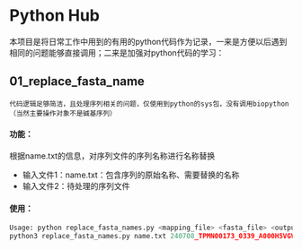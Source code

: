 # Python Hub

本项目是将日常工作中用到的有用的python代码作为记录，一来是方便以后遇到相同的问题能够直接调用；二来是加强对python代码的学习：

## 01_replace_fasta_name

    代码逻辑足够简洁，且处理序列相关的问题，仅使用到python的sys包，没有调用biopython（当然主要操作对象不是碱基序列）

#### 功能：

根据name.txt的信息，对序列文件的序列名称进行名称替换

* 输入文件1：name.txt：包含序列的原始名称、需要替换的名称
* 输入文件2：待处理的序列文件

#### 使用：

```python
Usage: python replace_fasta_names.py <mapping_file> <fasta_file> <output_file
python3 replace_fasta_names.py name.txt 240708_TPMN00173_0339_A000H5VGV7_肺支_dTGM070_cluster.fasta 240708_TPMN00173_0339_A000H5VGV7_肺支_dTGM070_rename.fasta
```
